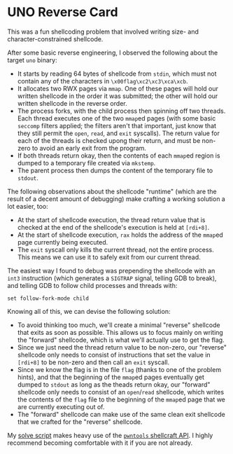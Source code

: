 # UNO Reverse Card

This was a fun shellcoding problem that involved writing size- and character-constrained shellcode.

After some basic reverse engineering, I observed the following about the target `uno` binary:

* It starts by reading 64 bytes of shellcode from `stdin`, which must not contain any of the characters in `\x00flag\xc2\xc3\xca\xcb`.
* It allocates two RWX pages via `mmap`. One of these pages will hold our written shellcode in the order it was submitted; the other will hold our written shellcode in the reverse order.
* The process forks, with the child process then spinning off two threads. Each thread executes one of the two `mmap`ed pages (with some basic `seccomp` filters applied; the filters aren't that important, just know that they still permit the `open`, `read`, and `exit` syscalls). The return value for each of the threads is checked upong their return, and must be non-zero to avoid an early exit from the program.
* If both threads return okay, then the contents of each `mmap`ed region is dumped to a temporary file created via `mkstemp`.
* The parent process then dumps the content of the temporary file to `stdout`.

The following observations about the shellcode "runtime" (which are the result of a decent amount of debugging) make crafting a working solution a lot easier, too:

* At the start of shellcode execution, the thread return value that is checked at the end of the shellcode's execution is held at `[rdi+8]`.
* At the start of shellcode execution, `rax` holds the address of the `mmap`ed page currently being executed.
* The `exit` syscall only kills the current thread, not the entire process. This means we can use it to safely exit from our current thread.

The easiest way I found to debug was prepending the shellcode with an `int3` instruction (which generates a `SIGTRAP` signal, telling GDB to break), and telling GDB to follow child processes and threads with:

```gdb
set follow-fork-mode child
```

Knowing all of this, we can devise the following solution:

* To avoid thinking too much, we'll create a minimal "reverse" shellcode that exits as soon as possible. This allows us to focus mainly on writing the "forward" shellcode, which is what we'll actually use to get the flag.
* Since we just need the thread return value to be non-zero, our "reverse" shellcode only needs to consist of instructions that set the value in `[rdi+8]` to be non-zero and then call an `exit` syscall.
* Since we know the flag is in the file `flag` (thanks to one of the problem hints), and that the beginning of the `mmap`ed pages eventually get dumped to `stdout` as long as the theads return okay, our "forward" shellcode only needs to consist of an `open`/`read` shellcode, which writes the contents of the `flag` file to the beginning of the `mmap`ed page that we are currently executing out of.
* The "forward" shellcode can make use of the same clean exit shellcode that we crafted for the "reverse" shellcode.

My [solve script](./solve.py) makes heavy use of the [`pwntools` shellcraft API](https://docs.pwntools.com/en/stable/shellcraft.html). I highly recommend becoming comfortable with it if you are not already.
